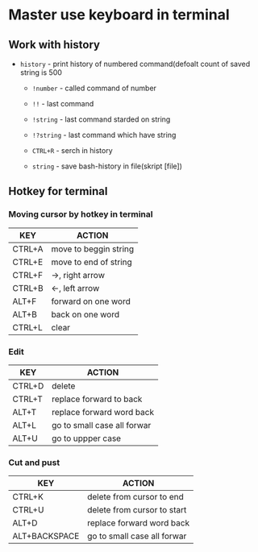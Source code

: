 # Master use keyboard in terminal

## Work with history

- `history` - print history of numbered command(defoalt count of saved string is 500

	- `!number` - called command of number

	- `!!` - last command

	- `!string` - last command starded on string

	- `!?string` - last command which have string

	- `CTRL+R` - serch in history

	- `string` - save bash-history in file(skript [file])

## Hotkey for terminal

### Moving cursor by hotkey in terminal

|KEY                     |ACTION                 |
|------------------------|-----------------------|
|CTRL+A                  |move to beggin string  |
|CTRL+E                  |move to end of string  |
|CTRL+F                  |->, right arrow        |
|CTRL+B                  |<-, left arrow         |
|ALT+F                   |forward on one word    |
|ALT+B                   |back on one word       |
|CTRL+L                  |clear                  |

### Edit

|KEY                     |ACTION                     |
|------------------------|---------------------------|
|CTRL+D                  |delete                     |
|CTRL+T                  |replace forward to back    |
|ALT+T                   |replace forward word back  |
|ALT+L                   |go to small case all forwar|
|ALT+U                   |go to uppper case          |

### Cut and pust

|KEY                     |ACTION                     |
|------------------------|---------------------------|
|CTRL+K                  |delete from cursor to end  |
|CTRL+U                  |delete from cursor to start|
|ALT+D                   |replace forward word back  |
|ALT+BACKSPACE           |go to small case all forwar|
